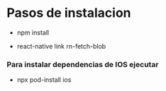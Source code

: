 # Pasos de instalacion

- npm install

- react-native link rn-fetch-blob

### Para instalar dependencias de IOS ejecutar

- npx pod-install ios
